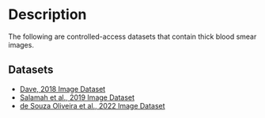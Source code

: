 # Description
The following are controlled-access datasets that contain thick blood smear images.

## Datasets
+ [Dave, 2018 Image Dataset](https://github.com/ItunuIsewon/Malaria_Blood_Smear_Images/blob/main/Thick_Blood_Smear_Images/Dave_2018_Dataset.md)
+ [Salamah et al., 2019 Image Dataset](https://github.com/ItunuIsewon/Malaria_Blood_Smear_Images/blob/main/Thick_Blood_Smear_Images/Salamah_et_al.%2C_2019_Dataset.md)
+ [de Souza Oliveira et al., 2022 Image Dataset](https://github.com/ItunuIsewon/Malaria_Blood_Smear_Images/blob/main/Thick_Blood_Smear_Images/de_Souza_Oliveira_et_al.%2C_2022_Dataset.md)

